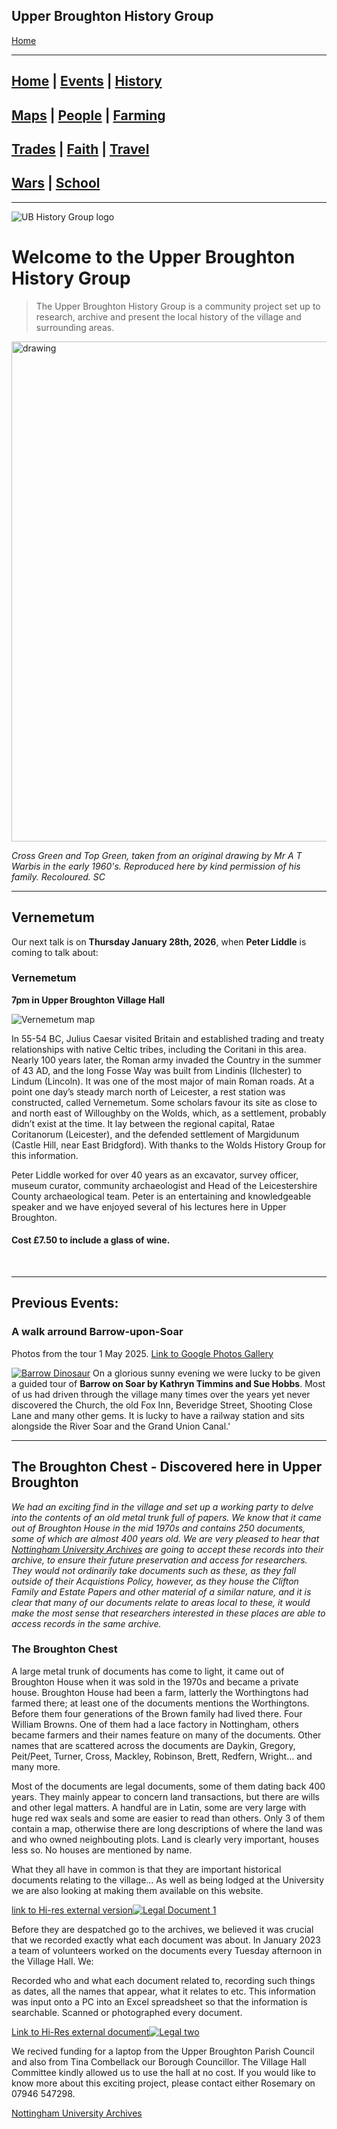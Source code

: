 ## Upper Broughton History Group

[Home](https://simon-scmp.github.io/Upper-Broughton-History/)


---
## [Home](index.md) | [Events](/Events/events.md) | [History](/History/walking.md)
## [Maps](/Maps/maps.md) | [People](/People/people.md) | [Farming](/Farming/Early_Farming.md)
## [Trades](/Trades/Baileys.md) | [Faith](/Faith/faith.md) | [Travel](/Travel/railway_accident.md)
## [Wars](/Wars/wars.md) | [School](/School/School_History.md)

---

![UB History Group logo](Home/UBHistory_Group_600.png)



# Welcome to the Upper Broughton History Group

>The Upper Broughton History Group is a community project set up to research, archive and present the local history of the village and surrounding areas.

<img src="Home/Pi_Draw_colour_web.webp" alt="drawing" width="800"/>

*Cross Green and Top Green, taken from an original drawing by Mr A T Warbis in the early 1960's. Reproduced here by kind permission of his family. Recoloured. SC*

---

## Vernemetum

Our next talk is on **Thursday January 28th, 2026**, when **Peter Liddle** is coming to talk about:

### Vernemetum

**7pm in Upper Broughton Village Hall**

![Vernemetum map](images/Vernemetum.jpg)

In 55-54 BC, Julius Caesar visited Britain and established trading and treaty relationships with native Celtic tribes, including the Coritani in this area. Nearly 100 years later, the Roman army invaded the Country in the summer of 43 AD, and the long Fosse Way was built from Lindinis (Ilchester) to Lindum (Lincoln). It was one of the most major of main Roman roads. At a point one day’s steady march north of Leicester, a rest station was constructed, called Vernemetum. Some scholars favour its site as close to and north east of Willoughby on the Wolds, which, as a settlement, probably didn’t exist at the time. It lay between the regional capital, Ratae Coritanorum (Leicester), and the defended settlement of Margidunum (Castle Hill, near East Bridgford).
With thanks to the Wolds History Group for this information.

Peter Liddle worked for over 40 years as an excavator, survey officer, museum curator, community archaeologist and Head of the Leicestershire County archaeological team. Peter is an entertaining and knowledgeable speaker and we have enjoyed several of his lectures here in Upper Broughton. 

#### Cost £7.50 to include a glass of wine.
 

---

## Previous Events:

### A walk arround Barrow-upon-Soar
Photos from the tour 1 May 2025.
[Link to Google Photos Gallery](https://photos.app.goo.gl/asoQ2nK2aGNHMv9A9)


[![Barrow Dinosaur](/images/barrow_dino.jpg)](https://photos.app.goo.gl/asoQ2nK2aGNHMv9A9)
On a glorious sunny evening we were lucky to be given a guided tour of **Barrow on Soar by Kathryn Timmins and Sue Hobbs**. Most of us had driven through the village many times over the years yet never discovered the Church, the old Fox Inn, Beveridge Street, Shooting Close Lane and many other gems. It is lucky to have a railway station and sits alongside the River Soar and the Grand Union Canal.'



---


## The Broughton Chest - Discovered here in Upper Broughton

*We had an exciting find in the village and set up a working party to delve into the contents of an old metal trunk full of papers. We know that it came out of Broughton House in the mid 1970s and contains 250 documents, some of which are almost 400 years old. We are very pleased to hear that [Nottingham University Archives](https://www.nottingham.ac.uk/manuscriptsandspecialcollections/collections/allcollections/university.aspx) are going to accept these records into their archive, to ensure their future preservation and access for researchers. They would not ordinarily take documents such as these, as they fall outside of their Acquistions Policy, however, as they house the Clifton Family and Estate Papers and other material of a similar nature, and it is clear that many of our documents relate to areas local to these, it would make the most sense that researchers interested in these places are able to access records in the same archive.*

### The Broughton Chest

A large metal trunk of documents has come to light, it came out of Broughton House when it was sold in the 1970s and became a private house. Broughton House had been a farm, latterly the Worthingtons had farmed there; at least one of the documents mentions the Worthingtons. Before them four generations of the Brown family had lived there. Four William Browns. One of them had a lace factory in Nottingham, others became farmers and their names feature on many of the documents. Other names that are scattered across the documents are Daykin, Gregory, Peit/Peet, Turner, Cross, Mackley, Robinson, Brett, Redfern, Wright… and many more.

Most of the documents are legal documents, some of them dating back 400 years. They mainly appear to concern land transactions, but there are wills and other legal matters. A handful are in Latin, some are very large with huge red wax seals and some are easier to read than others. Only 3 of them contain a map, otherwise there are long descriptions of where the land was and who owned neighbouting plots. Land is clearly very important, houses less so. No houses are mentioned by name.

What they all have in common is that they are important historical documents relating to the village… As well as being lodged at the University we are also looking at making them available on this website.

[link to Hi-res external version![Legal Document 1](Home/Doc1.png)](https://drive.google.com/file/d/1BgCuPgpLaJxIizVXMB41hyct79dm4saH/view?usp=sharing)

Before they are despatched go to the archives, we believed it was crucial that we recorded exactly what each document was about. In January 2023 a team of volunteers worked on the documents every Tuesday afternoon in the Village Hall. We:

Recorded who and what each document related to, recording such things as dates, all the names that appear, what it relates to etc. This information was input onto a PC into an Excel spreadsheet so that the information is searchable.
Scanned or photographed every document.

[Link to Hi-Res external document![Legal two](Home/Doc2.png)](https://drive.google.com/file/d/1qJwWfbXcz_hpzKzPiK-2013sXPf_G7NS/view?usp=sharing)

We recived funding for a laptop from the Upper Broughton Parish Council and also from Tina Combellack our Borough Councillor. The Village Hall Committee kindly allowed us to use the hall at no cost. If you would like to know more about this exciting project, please contact either Rosemary on 07946 547298.

[Nottingham University Archives](https://www.nottingham.ac.uk/manuscriptsandspecialcollections/collections/allcollections/university.aspx)




